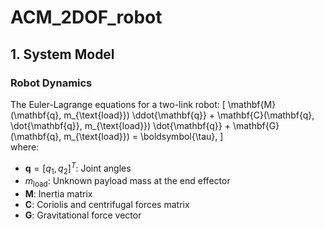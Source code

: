 # ACM_2DOF_robot

## 1. System Model
### Robot Dynamics
The Euler-Lagrange equations for a two-link robot:
\[
\mathbf{M}(\mathbf{q}, m_{\text{load}}) \ddot{\mathbf{q}} + \mathbf{C}(\mathbf{q}, \dot{\mathbf{q}}, m_{\text{load}}) \dot{\mathbf{q}} + \mathbf{G}(\mathbf{q}, m_{\text{load}}) = \boldsymbol{\tau},
]\
where:
- $\mathbf{q} = [q_1, q_2]^T$: Joint angles
- $m_{\text{load}}$: Unknown payload mass at the end effector
- $\mathbf{M}$: Inertia matrix
- $\mathbf{C}$: Coriolis and centrifugal forces matrix
- $\mathbf{G}$: Gravitational force vector
